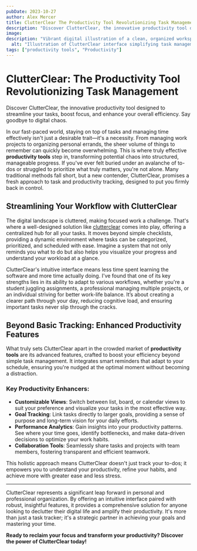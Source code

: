 ```yaml
---
pubDate: 2023-10-27
author: Alex Mercer
title: ClutterClear The Productivity Tool Revolutionizing Task Management
description: "Discover ClutterClear, the innovative productivity tool designed to streamline your tasks, boost focus, and enhance your overall efficiency. Say goodbye to digital chaos."
image:
description: "Vibrant digital illustration of a clean, organized workspace with glowing task lists and a stylized 'ClutterClear' logo. A focused person is at a desk, surrounded by elements representing efficient task management and increased productivity."
  alt: "Illustration of ClutterClear interface simplifying task management"
tags: ["productivity tools", "Productivity"]
---
```


# ClutterClear: The Productivity Tool Revolutionizing Task Management

Discover ClutterClear, the innovative productivity tool designed to streamline your tasks, boost focus, and enhance your overall efficiency. Say goodbye to digital chaos.

In our fast-paced world, staying on top of tasks and managing time effectively isn't just a desirable trait—it's a necessity. From managing work projects to organizing personal errands, the sheer volume of things to remember can quickly become overwhelming. This is where truly effective **productivity tools** step in, transforming potential chaos into structured, manageable progress. If you've ever felt buried under an avalanche of to-dos or struggled to prioritize what truly matters, you're not alone. Many traditional methods fall short, but a new contender, ClutterClear, promises a fresh approach to task and productivity tracking, designed to put you firmly back in control.

## Streamlining Your Workflow with ClutterClear

The digital landscape is cluttered, making focused work a challenge. That's where a well-designed solution like [clutterclear](https://example.com/clutter) comes into play, offering a centralized hub for all your tasks. It moves beyond simple checklists, providing a dynamic environment where tasks can be categorized, prioritized, and scheduled with ease. Imagine a system that not only reminds you what to do but also helps you visualize your progress and understand your workload at a glance.

ClutterClear's intuitive interface means less time spent learning the software and more time actually doing. I've found that one of its key strengths lies in its ability to adapt to various workflows, whether you're a student juggling assignments, a professional managing multiple projects, or an individual striving for better work-life balance. It’s about creating a clearer path through your day, reducing cognitive load, and ensuring important tasks never slip through the cracks.

## Beyond Basic Tracking: Enhanced Productivity Features

What truly sets ClutterClear apart in the crowded market of **productivity tools** are its advanced features, crafted to boost your efficiency beyond simple task management. It integrates smart reminders that adapt to your schedule, ensuring you're nudged at the optimal moment without becoming a distraction.

### Key Productivity Enhancers:

*   **Customizable Views**: Switch between list, board, or calendar views to suit your preference and visualize your tasks in the most effective way.
*   **Goal Tracking**: Link tasks directly to larger goals, providing a sense of purpose and long-term vision for your daily efforts.
*   **Performance Analytics**: Gain insights into your productivity patterns. See where your time goes, identify bottlenecks, and make data-driven decisions to optimize your work habits.
*   **Collaboration Tools**: Seamlessly share tasks and projects with team members, fostering transparent and efficient teamwork.

This holistic approach means ClutterClear doesn't just track your to-dos; it empowers you to understand your productivity, refine your habits, and achieve more with greater ease and less stress.

---

ClutterClear represents a significant leap forward in personal and professional organization. By offering an intuitive interface paired with robust, insightful features, it provides a comprehensive solution for anyone looking to declutter their digital life and amplify their productivity. It's more than just a task tracker; it's a strategic partner in achieving your goals and mastering your time.

**Ready to reclaim your focus and transform your productivity? Discover the power of ClutterClear today!**
